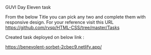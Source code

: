 GUVI Day Eleven task

From the below Title you can pick any two and complete them with responsive design. For your reference visit this URL https://github.com/rvsp/HTML-CSS/tree/master/Tasks

Created task deployed on below link :

https://benevolent-sorbet-2cbec9.netlify.app/
